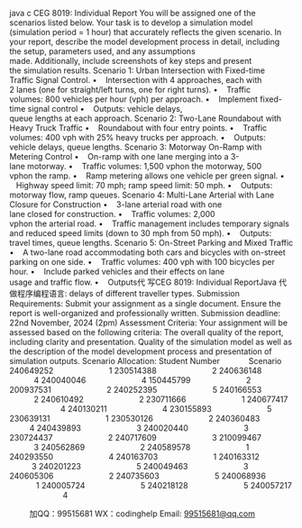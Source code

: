 java c
CEG 8019: Individual Report 
You will be assigned one of the scenarios listed below. Your task is to develop a simulation model (simulation period = 1 hour) that accurately reflects the given scenario. In your report, describe the model development process in detail, including the setup, parameters used, and any assumptions made. Additionally, include screenshots of key steps and present the simulation results. 
Scenario 1: Urban Intersection with Fixed-time Traffic Signal Control.
•    Intersection with 4 approaches, each with 2 lanes (one for straight/left turns, one for right turns).
•    Traffic volumes: 800 vehicles per hour (vph) per approach.
•    Implement fixed-time signal control
•    Outputs: vehicle delays, queue lengths at each approach.
Scenario 2: Two-Lane Roundabout with Heavy Truck Traffic
•    Roundabout with four entry points.
•    Traffic volumes: 400 vph with 25% heavy trucks per approach.
•    Outputs: vehicle delays, queue lengths.
Scenario 3: Motorway On-Ramp with Metering Control
•    On-ramp with one lane merging into a 3-lane motorway.
•    Traffic volumes: 1,500 vphon the motorway, 500 vphon the ramp.
•    Ramp metering allows one vehicle per green signal.
•    Highway speed limit: 70 mph; ramp speed limit: 50 mph.
•    Outputs: motorway flow, ramp queues.
Scenario 4: Multi-Lane Arterial with Lane Closure for Construction
•    3-lane arterial road with one lane closed for construction.
•    Traffic volumes: 2,000 vphon the arterial road.
•    Traffic management includes temporary signals and reduced speed limits (down to 30 mph from 50 mph).
•    Outputs: travel times, queue lengths.
Scenario 5: On-Street Parking and Mixed Traffic
•    A two-lane road accommodating both cars and bicycles with on-street parking on one side.
•    Traffic volumes: 400 vph with 100 bicycles per hour.
•    Include parked vehicles and their effects on lane usage and traffic flow.
•    Outputs代 写CEG 8019: Individual ReportJava
代做程序编程语言: delays of different traveller types.
Submission Requirements: 
Submit your assignment as a single document.
Ensure the report is well-organized and professionally written.
Submission deadline: 22nd November, 2024 (2pm)
Assessment Criteria: 
Your assignment will be assessed based on the following criteria:
The overall quality of the report, including clarity and presentation.
Quality of the simulation model as well as the description of the model development process and presentation of simulation outputs.
Scenario Allocation:
Student Number             Scenario 
240649252                         1 
230514388                         2 
240636148                         4 
240040046                         4 
150445799                         2 
200937531                         2 
240252395                         5 
240166553                         2 
240610492                         2 
230711666                         1 
240677417                         4 
240130211                         4 
230155893                         5 
230639131                         1 
230530126                         2 
240360483                         4 
240439893                         3 
240020440                         3 
230724437                         2 
240717609                         3 
210099467                         3 
240562869                         2 
240589578                         1 
240293550                         4 
240163703                         1 
240163312                         3 
240201223                         5 
240049463                         3 
240605306                         2 
240735603                         5 
240068936                         1 
240005724                         5 
240218128                         5 
240057217                         4 



         
加QQ：99515681  WX：codinghelp  Email: 99515681@qq.com
